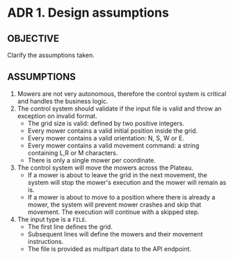 # ADR 1. Design assumptions

## OBJECTIVE
Clarify the assumptions taken.

## ASSUMPTIONS
1. Mowers are not very autonomous, therefore the control system is critical and handles the business logic.
2. The control system should validate if the input file is valid and throw an exception on invalid format.
    - The grid size is valid: defined by two positive integers.
    - Every mower contains a valid initial position inside the grid.
    - Every mower contains a valid orientation: N, S, W or E.
    - Every mower contains a valid movement command: a string containing L,R or M characters.
    - There is only a single mower per coordinate.
3. The control system will move the mowers across the Plateau. 
    - If a mower is about to leave the grid in the next movement, the system will stop the mower's execution and the mower will remain as is.
    - If a mower is about to move to a position where there is already a mower, the system will prevent mower crashes and skip that movement. The execution will continue with a skipped step.
4. The input type is a `FILE`.
    - The first line defines the grid.
    - Subsequent lines will define the mowers and their movement instructions.
    - The file is provided as multipart data to the API endpoint.